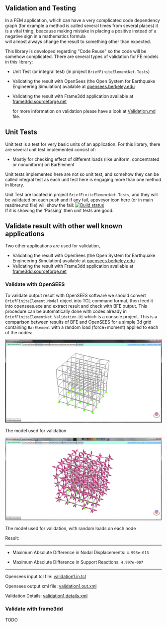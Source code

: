 ## Validation and Testing
In a FEM application, which can have a very complicated code dependency graph (for example a method is called several times from several places) it is a vital thing, beacause making mistake in placing a positive instead of a negative sign in a mathematics formula  
will almost always change the result to something other than expected.

This library is developed regarding "Code Reuse" so the code will be somehow complicated. There are several types of validation for FE models in this library:

- Unit Test (or integral test) (in project ``BriefFiniteElementNet.Tests``)
- Validating the result with OpenSees (the Open System for Earthquake Engineering Simulation) available at [opensees.berkeley.edu](http://opensees.berkeley.edu/)
- Validating the result with Frame3dd application available at [frame3dd.sourceforge.net](http://frame3dd.sourceforge.net)

	for more information on validation please have a look at [Validation.md](Validation.md) file.

## Unit Tests
Unit test is a test for very basic units of an application. For this library, there are several unit test implemented consist of:

- Mostly for checking effect of different loads (like uniform, concentrated or nonuniform) on BarElement

Unit tests implemented here are not so unit test, and somehow they can be called integral test as each unit test here is engaging more than one method in library.

Unit Test are located in project ``BriefFiniteElementNet.Tests``, and they will be validated on each push and if any fail, appveyor icon here (or in main readme.md file) will show the fail:
[![Build status](https://ci.appveyor.com/api/projects/status/q5an94f88kofefm9?svg=true)](https://ci.appveyor.com/project/epsi1on/bfe-net)  
If it is showing the 'Passing' then unit tests are good.

## Validate result with other well known applications
Two other applications are used for validation, 

*  Validating the result with OpenSees (the Open System for Earthquake Engineering Simulation) available at [opensees.berkeley.edu](http://opensees.berkeley.edu/)
*  Validating the result with Frame3dd application available at [frame3dd.sourceforge.net](http://frame3dd.sourceforge.net)

### Validate with OpenSEES

To validate output result with OpenSEES software we should convert `BriefFiniteElement.Model` object into TCL command format, then feed it into opensees.exe and extract result and check with BFE output. This procedure can be automatically done with codes already in `BriefFiniteElementNet.Validation.Ui` which is a console project. This is a comparison between results of BFE and OpenSEES for a simple 3d grid containing `BarElement` with a random load (force+moment) applied to each of the nodes:

![Simple 3D Grid](Validation/Simple3DGrid.png)

The model used for validation

![Simple 3D Grid - With Loads](Validation/Simple3DGrid-withloads.png)

The model used for validation, with random loads on each node

Result:

-------

- Maximum Absolute Difference in Nodal Displacements: `4.998e-013`


- Maximum Absolute Difference in Support Reactions: `4.997e-007`



------

Opensees input tcl file: [validation1.in.tcl](Validation/validation1.in.tcl) 

Opensees output xml file: [validation1.out.xml](Validation/validation1.out.xml)

Validation Details: [validation1.details.xml](Validation/validation1.details.html)

### Validate with frame3dd
TODO